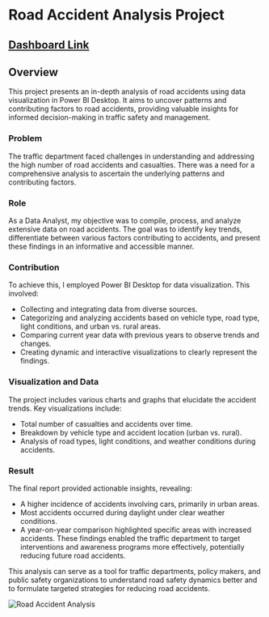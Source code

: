 # Road Accident Analysis Project
## [Dashboard Link](https://app.powerbi.com/view?r=eyJrIjoiMzA1NDkxMWItZGNlMS00NzE1LTljZGItZTkyZDYxZDA2YzQzIiwidCI6ImRmODY3OWNkLWE4MGUtNDVkOC05OWFjLWM4M2VkN2ZmOTVhMCJ9)
## Overview

This project presents an in-depth analysis of road accidents using data visualization in Power BI Desktop. It aims to uncover patterns and contributing factors to road accidents, providing valuable insights for informed decision-making in traffic safety and management.

### Problem
The traffic department faced challenges in understanding and addressing the high number of road accidents and casualties. There was a need for a comprehensive analysis to ascertain the underlying patterns and contributing factors.

### Role
As a Data Analyst, my objective was to compile, process, and analyze extensive data on road accidents. The goal was to identify key trends, differentiate between various factors contributing to accidents, and present these findings in an informative and accessible manner.

### Contribution
To achieve this, I employed Power BI Desktop for data visualization. This involved:
- Collecting and integrating data from diverse sources.
- Categorizing and analyzing accidents based on vehicle type, road type, light conditions, and urban vs. rural areas.
- Comparing current year data with previous years to observe trends and changes.
- Creating dynamic and interactive visualizations to clearly represent the findings.

### Visualization and Data
The project includes various charts and graphs that elucidate the accident trends. Key visualizations include:
- Total number of casualties and accidents over time.
- Breakdown by vehicle type and accident location (urban vs. rural).
- Analysis of road types, light conditions, and weather conditions during accidents.

### Result
The final report provided actionable insights, revealing:
- A higher incidence of accidents involving cars, primarily in urban areas.
- Most accidents occurred during daylight under clear weather conditions.
- A year-on-year comparison highlighted specific areas with increased accidents.
These findings enabled the traffic department to target interventions and awareness programs more effectively, potentially reducing future road accidents.

This analysis can serve as a tool for traffic departments, policy makers, and public safety organizations to understand road safety dynamics better and to formulate targeted strategies for reducing road accidents.

![Road Accident Analysis](https://github.com/shubhammore15/Road-Accident-Analysis-Power-BI/assets/95162457/2384361f-3edc-4b59-aac2-f97c5f60e40c)



